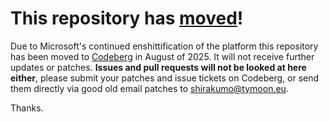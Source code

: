 # This repository has [moved](https://shirakumo.org/projects/displayer)!
Due to Microsoft's continued enshittification of the platform this repository has been moved to [Codeberg](https://shirakumo.org/projects/displayer) in August of 2025. It will not receive further updates or patches. **Issues and pull requests will not be looked at here either**, please submit your patches and issue tickets on Codeberg, or send them directly via good old email patches to [shirakumo@tymoon.eu](mailto:shirakumo@tymoon.eu).

Thanks.